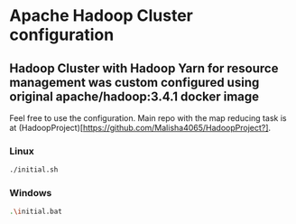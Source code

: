 # Apache Hadoop Cluster configuration

## Hadoop Cluster with Hadoop Yarn for resource management was custom configured using original apache/hadoop:3.4.1 docker image

Feel free to use the configuration. Main repo with the map reducing task is at (HadoopProject)[https://github.com/Malisha4065/HadoopProject?].


### Linux
```bash
./initial.sh
```

### Windows
```bash
.\initial.bat
```
